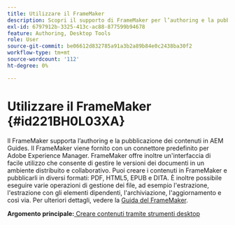 ```yaml
---
title: Utilizzare il FrameMaker
description: Scopri il supporto di FrameMaker per l’authoring e la pubblicazione di contenuti in AEM Guides.
exl-id: 6797912b-3325-413c-ac88-877599b94678
feature: Authoring, Desktop Tools
role: User
source-git-commit: be06612d832785a91a3b2a89b84e0c2438ba30f2
workflow-type: tm+mt
source-wordcount: '112'
ht-degree: 0%

---
```


# Utilizzare il FrameMaker {#id221BH0L03XA}

Il FrameMaker supporta l’authoring e la pubblicazione dei contenuti in AEM Guides. Il FrameMaker viene fornito con un connettore predefinito per Adobe Experience Manager. FrameMaker offre inoltre un&#39;interfaccia di facile utilizzo che consente di gestire le versioni dei documenti in un ambiente distribuito e collaborativo. Puoi creare i contenuti in FrameMaker e pubblicarli in diversi formati: PDF, HTML5, EPUB e DITA. È inoltre possibile eseguire varie operazioni di gestione dei file, ad esempio l&#39;estrazione, l&#39;estrazione con gli elementi dipendenti, l&#39;archiviazione, l&#39;aggiornamento e così via. Per ulteriori dettagli, vedere la [Guida del FrameMaker](https://help.adobe.com/en_US/framemaker/using/index.html).

**Argomento principale:**&#x200B;[ Creare contenuti tramite strumenti desktop](author-desktop-tools.md)
